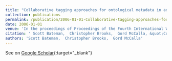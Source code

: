 ```yaml
---
title: "Collaborative tagging approaches for ontological metadata in adaptive e-learning systems"
collection: publications
permalink: /publication/2006-01-01-Collaborative-tagging-approaches-for-ontological-metadata-in-adaptive-e-learning-systems
date: 2006-01-01
venue: 'In the proceedings of Proceedings of the Fourth International Workshop on Applications of Semantic Web Technologies for E-Learning (SW-EL 2006) in conjunction with 2006 International Conference on Adaptive Hypermedia and Adaptive Web-Based Systems (AH2006)'
citation: ' Scott Bateman,  Christopher Brooks,  Gord McCalla, &quot;Collaborative tagging approaches for ontological metadata in adaptive e-learning systems.&quot; In the proceedings of Proceedings of the Fourth International Workshop on Applications of Semantic Web Technologies for E-Learning (SW-EL 2006) in conjunction with 2006 International Conference on Adaptive Hypermedia and Adaptive Web-Based Systems (AH2006), 2006.'
authors: 'Scott Bateman,  Christopher Brooks,  Gord McCalla'
---
```

See on [Google Scholar](https://scholar.google.com/scholar?q=Collaborative+tagging+approaches+for+ontological+metadata+in+adaptive+e+learning+systems){:target="_blank"}